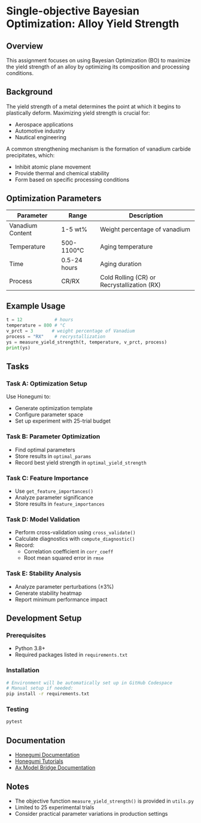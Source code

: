 # Single-objective Bayesian Optimization: Alloy Yield Strength

## Overview
This assignment focuses on using Bayesian Optimization (BO) to maximize the yield strength of an alloy by optimizing its composition and processing conditions.

## Background
The yield strength of a metal determines the point at which it begins to plastically deform. Maximizing yield strength is crucial for:
- Aerospace applications
- Automotive industry
- Nautical engineering

A common strengthening mechanism is the formation of vanadium carbide precipitates, which:
- Inhibit atomic plane movement
- Provide thermal and chemical stability
- Form based on specific processing conditions

## Optimization Parameters

| Parameter | Range | Description |
|-----------|--------|-------------|
| Vanadium Content | 1-5 wt% | Weight percentage of vanadium |
| Temperature | 500-1100°C | Aging temperature |
| Time | 0.5-24 hours | Aging duration |
| Process | CR/RX | Cold Rolling (CR) or Recrystallization (RX) |

## Example Usage
```python
t = 12            # hours
temperature = 800 # °C
v_prct = 3       # weight percentage of Vanadium
process = "RX"    # recrystallization
ys = measure_yield_strength(t, temperature, v_prct, process)
print(ys)
```

## Tasks

### Task A: Optimization Setup
Use Honegumi to:
- Generate optimization template
- Configure parameter space
- Set up experiment with 25-trial budget

### Task B: Parameter Optimization
- Find optimal parameters
- Store results in `optimal_params`
- Record best yield strength in `optimal_yield_strength`

### Task C: Feature Importance
- Use `get_feature_importances()`
- Analyze parameter significance
- Store results in `feature_importances`

### Task D: Model Validation
- Perform cross-validation using `cross_validate()`
- Calculate diagnostics with `compute_diagnostic()`
- Record:
  - Correlation coefficient in `corr_coeff`
  - Root mean squared error in `rmse`

### Task E: Stability Analysis
- Analyze parameter perturbations (±3%)
- Generate stability heatmap
- Report minimum performance impact

## Development Setup

### Prerequisites
- Python 3.8+
- Required packages listed in `requirements.txt`

### Installation
```bash
# Environment will be automatically set up in GitHub Codespace
# Manual setup if needed:
pip install -r requirements.txt
```

### Testing
```bash
pytest
```

## Documentation
- [Honegumi Documentation](https://honegumi.readthedocs.io)
- [Honegumi Tutorials](https://honegumi.readthedocs.io/en/latest/tutorials.html)
- [Ax Model Bridge Documentation](https://ax.dev/api/modelbridge.html#ax.modelbridge.cross_validation.compute_diagnostics)

## Notes
- The objective function `measure_yield_strength()` is provided in `utils.py`
- Limited to 25 experimental trials
- Consider practical parameter variations in production settings
